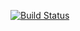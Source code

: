 [![Build Status](https://travis-ci.org/kristerkari/js-placeholder-polyfill.svg?branch=master)](https://travis-ci.org/kristerkari/js-placeholder-polyfill)
